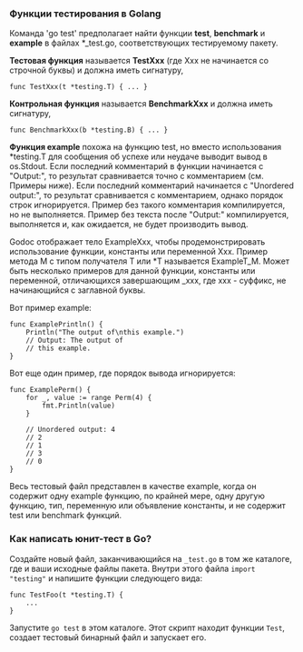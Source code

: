 ### Функции тестирования в Golang

Команда 'go test' предполагает найти функции **test**, **benchmark** и **example** в файлах \*\_test.go, соответствующих тестируемому пакету.

**Тестовая функция** называется **TestXxx** (где Xxx не начинается со строчной буквы) и должна иметь сигнатуру,

```
func TestXxx(t *testing.T) { ... }

```

**Контрольная функция** называется **BenchmarkXxx** и должна иметь сигнатуру,

```
func BenchmarkXxx(b *testing.B) { ... }

```

**Функция example** похожа на функцию test, но вместо использования \*testing.T для сообщения об успехе или неудаче выводит вывод в os.Stdout. Если последний комментарий в функции начинается с "Output:", то результат сравнивается точно с комментарием (см. Примеры ниже). Если последний комментарий начинается с "Unordered output:", то результат сравнивается с комментарием, однако порядок строк игнорируется. Пример без такого комментария компилируется, но не выполняется. Пример без текста после "Output:" компилируется, выполняется и, как ожидается, не будет производить вывод.

Godoc отображает тело ExampleXxx, чтобы продемонстрировать использование функции, константы или переменной Xxx. Пример метода M с типом получателя T или \*T называется ExampleT\_M. Может быть несколько примеров для данной функции, константы или переменной, отличающихся завершающим \_xxx, где xxx \- суффикс, не начинающийся с заглавной буквы.

Вот пример example:

```
func ExamplePrintln() {
    Println("The output of\nthis example.")
    // Output: The output of
    // this example.
}

```

Вот еще один пример, где порядок вывода игнорируется:

```
func ExamplePerm() {
    for _, value := range Perm(4) {
        fmt.Println(value)
    }

    // Unordered output: 4
    // 2
    // 1
    // 3
    // 0
}

```

Весь тестовый файл представлен в качестве example, когда он содержит одну example функцию, по крайней мере, одну другую функцию, тип, переменную или объявление константы, и не содержит test или benchmark функций.

### Как написать юнит\-тест в Go?

Создайте новый файл, заканчивающийся на `_test.go` в том же каталоге, где и ваши исходные файлы пакета. Внутри этого файла `import "testing"` и напишите функции следующего вида:

```
func TestFoo(t *testing.T) {
    ...
}

```

Запустите `go test` в этом каталоге. Этот скрипт находит функции `Test`, создает тестовый бинарный файл и запускает его.

